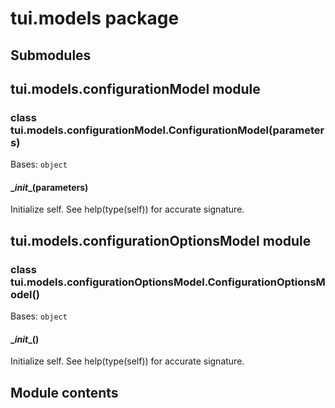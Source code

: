# tui.models package

## Submodules

## tui.models.configurationModel module


### class tui.models.configurationModel.ConfigurationModel(parameters)
Bases: `object`


#### \__init__(parameters)
Initialize self.  See help(type(self)) for accurate signature.

## tui.models.configurationOptionsModel module


### class tui.models.configurationOptionsModel.ConfigurationOptionsModel()
Bases: `object`


#### \__init__()
Initialize self.  See help(type(self)) for accurate signature.

## Module contents
